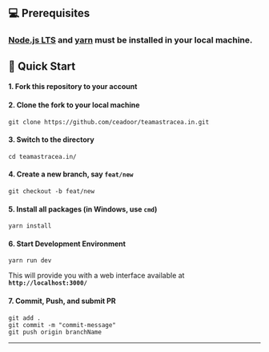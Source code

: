 ## 💻 Prerequisites

### [Node.js LTS](https://nodejs.org/en/download/) and [yarn](https://yarnpkg.com/en/docs/install) must be installed in your local machine.

## 🚀 Quick Start

#### 1. Fork this repository to your account

#### 2. Clone the fork to your local machine

```
git clone https://github.com/ceadoor/teamastracea.in.git
```

#### 3. Switch to the directory

```
cd teamastracea.in/
```

#### 4. Create a new branch, say `feat/new`

```
git checkout -b feat/new
```

#### 5. Install all packages (in Windows, use `cmd`)

```
yarn install
```

#### 6. Start Development Environment

```
yarn run dev
```

This will provide you with a web interface available at **`http://localhost:3000/`**

#### 7. Commit, Push, and submit PR

```
git add .
git commit -m "commit-message"
git push origin branchName
```

<hr />
